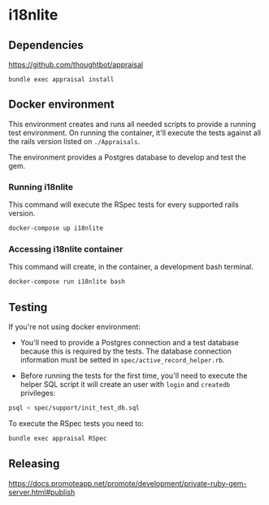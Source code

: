 # i18nlite

## Dependencies

https://github.com/thoughtbot/appraisal

```
bundle exec appraisal install
```

## Docker environment

This environment creates and runs all needed scripts to provide a running test environment. On running the container, it'll execute the tests against all the rails version listed on `./Appraisals`.

The environment provides a Postgres database to develop and test the gem.

### Running i18nlite

This command will execute the RSpec tests for every supported rails version.

```bash
docker-compose up i18nlite
```

### Accessing i18nlite container

This command will create, in the container, a development bash terminal.

```bash
docker-compose run i18nlite bash
```

## Testing

If you're not using docker environment:

- You'll need to provide a Postgres connection and a test database because this is required by the tests. The database connection information must be setted in `spec/active_record_helper.rb`.

- Before running the tests for the first time, you'll need to execute the helper SQL script it will create an user with `login` and `createdb` privileges:
 ```bash
 psql < spec/support/init_test_db.sql
 ```


To execute the RSpec tests you need to:
```bash
bundle exec appraisal RSpec
```


## Releasing

<https://docs.promoteapp.net/promote/development/private-ruby-gem-server.html#publish>

